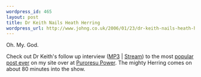 ```yaml
--- 
wordpress_id: 465
layout: post
title: Dr Keith Nails Heath Herring
wordpress_url: http://www.johng.co.uk/2006/01/23/dr-keith-nails-heath-herring/
---
```

Oh. My. God.

Check out Dr Keith's follow up interview (<a href="http://www.puroresupower.com/powerhour/shows/drkeith-1-19-2006.mp3">MP3</a> | <a href="http://www.puroresupower.com/powerhour/shows/drkeith-1-19-2006.m3u">Stream</a>) to the most <a href="http://www.johng.co.uk/2005/12/31/k-1-video-heath-herring-vs-yoshihiro-nakao/">popular post ever</a> on my site over at <a href="http://www.puroresupower.com/">Puroresu Power</a>. The mighty Herring comes on about 80 minutes into the show.
